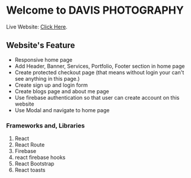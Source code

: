 # Welcome to DAVIS PHOTOGRAPHY

Live Website: [Click Here](https://photography-portfolio-website.web.app/).

## Website's Feature

- Responsive home page
- Add Header, Banner, Services, Portfolio, Footer section in home page
- Create protected checkout page (that means without login your can't see anything in this page.)
- Create sign up and login form 
- Create blogs page and about me page
- Use firebase authentication so that user can create account on this website
- Use Modal and navigate to home page

### Frameworks and, Libraries

1. React
2. React Route
3. Firebase
4. react firebase hooks
5. React Bootstrap
6. React toasts

